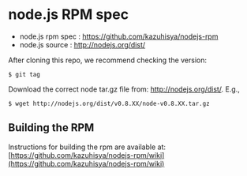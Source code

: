 #  node.js RPM spec
* node.js rpm spec : https://github.com/kazuhisya/nodejs-rpm
* node.js source   : http://nodejs.org/dist/

After cloning this repo, we recommend checking the version:

    $ git tag

Download the correct node tar.gz file from: http://nodejs.org/dist/.  E.g.,

    $ wget http://nodejs.org/dist/v0.8.XX/node-v0.8.XX.tar.gz

## Building the RPM
Instructions for building the rpm are available at: [https://github.com/kazuhisya/nodejs-rpm/wiki](https://github.com/kazuhisya/nodejs-rpm/wiki)
